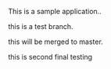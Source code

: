 This is a sample application..

this is a test branch.

this will be merged to master.

this is second final testing
